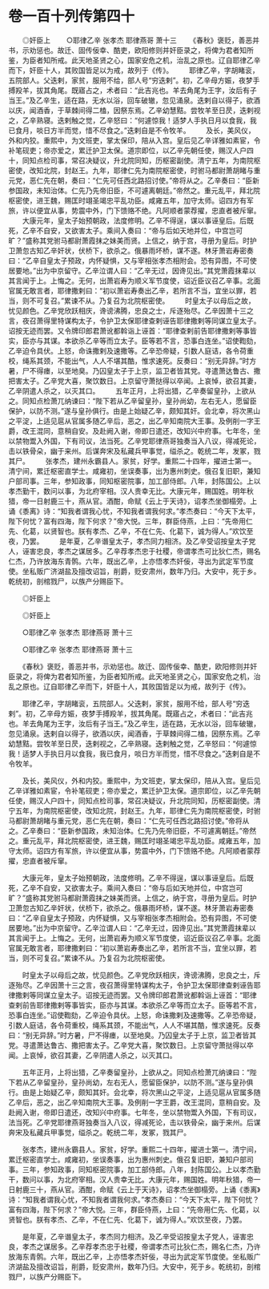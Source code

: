 # 卷一百十列传第四十

　　◎奸臣上 　　○耶律乙辛 张孝杰 耶律燕哥 萧十三 　　《春秋》褒贬，善恶并书，示劝惩也。故迁、固传佞幸、酷吏，欧阳修则并奸臣录之，将俾为君者知所鉴，为臣者知所戒。此天地圣贤之心，国家安危之机，治乱之原也。辽自耶律乙辛而下，奸臣十人，其败国皆足以为戒，故列于《传》。 　　耶律乙辛，字胡睹衮，五院部人。父迭剌，家贫，服用不给，部人号“穷迭剌”。初，乙辛母方娠，夜梦手搏羖羊，拔其角尾。既寤占之，术者曰：“此吉兆也。羊去角尾为王字，汝后有子当王。”及乙辛生，适在路，无水以浴，回车破辙，忽见涌泉。迭剌自以得子，欲酒以庆，闻酒香，于草棘间得二榼，因祭东焉。乙辛幼慧黠。尝牧羊至日昃，迭剌视之，乙辛熟寝。迭剌触之觉，乙辛怒曰：“何遽惊我！适梦人手执日月以食我，我已食月，啖日方半而觉，惜不尽食之。”迭剌自是不令牧羊。 　　及长，美风仪，外和内狡。重熙中，为文班吏，掌太保印，陪从入宫。皇后见乙辛详雅如素宦，令补笔砚吏；帝亦爱之，累迁护卫太保。道宗即位，以乙辛先朝任使，赐汉人户四十，同知点检司事，常召决疑议，升北院同知，历枢密副使。清宁五年，为南院枢密使，改知北院，封赵王。九年，耶律仁先为南院枢密使，时驸马都尉萧胡睹与重元党，恶仁先在朝，奏曰：“仁先可任西北路招讨使。”帝将从之。乙辛奏曰：“臣新参国政，未知治体。仁先乃先帝旧臣，不可遽离朝廷。”帝然之。重元乱平，拜北院枢密使，进王魏，赐匡时翊圣竭忠平乱功臣。咸雍五年，加守太师。诏四方有军旅，许以便宜从事，势震中外，门下馈赂不绝。凡阿顺者蒙荐擢，忠直者被斥窜。 　　大康元年，皇太子始预朝政，法度修明。乙辛不得逞，谋以事诬皇后。后既死，乙辛不自安，又欲害太子。乘间入奏曰：“帝与后如天地并位，中宫岂可旷？”盛称其党驸马都尉萧霞抹之妹美而贤。上信之，纳于宫，寻册为皇后。时护卫萧忽古知乙辛奸状，伏桥下，欲杀之。俄暴雨坏桥，谋不遂。林牙萧岩寿密奏曰：“乙辛自皇太子预政，内怀疑惧，又与宰相张孝杰相附会。恐有异图，不可使居要地。”出为中京留守。乙辛泣谓人曰：“乙辛无过，因谗见出。”其党萧霞抹辈以其言闻于上。上悔之。无何，出萧岩寿为顺义军节度使，诏近臣议召乙辛事。北面官属无敢言者，耶律撒剌曰：“初以萧岩寿奏出乙辛，若所言不当，宜坐以罪，若当，则不可复召。”累谏不从。乃复召为北院枢密使。 　　时皇太子以母后之故，忧见颜色。乙辛党欣跃相庆，谗谤沸腾，忠良之士，斥逐殆尽。乙辛因萧十三之言，夜召萧得里特谋构太子，令护卫太保耶律查剌诬告耶律撒剌等同谋立皇太子。诏按无迹而罢。又令牌印郎君萧讹都斡诣上诬首：“耶律查剌前告耶律撒剌等事皆实，臣亦与其谋。本欲杀乙辛等而立太子。臣等若不言，恐事白连坐。”诏使鞫劾，乙辛迫令具伏。上怒，命诛撒剌及速撒等。乙辛恐帝疑，引数人庭诘，各令荷重校，绳系其颈，不能出气，人人不堪其酷，惟求速死。反奏曰：“别无异辞。”时方暑，尸不得瘗，以至地臭。乃囚皇太子于上京，监卫者皆其党。寻遣萧达鲁古、撒把害太子。乙辛党大喜，聚饮数日。上京留守萧挞得以卒闻。上哀悼，欲召其妻，乙辛阴遣人杀之，以灭其口。 　　五年正月，上将出猎，乙辛奏留皇孙，上欲从之。同知点检萧兀纳谏曰：“陛下若从乙辛留皇孙，皇孙尚幼，左右无人，愿留臣保护，以防不测。”遂与皇孙俱行。由是上始疑乙辛，颇知其奸。会北幸，将次黑山之平淀，上适见扈从官属多随乙辛后，恶之，出乙辛知南院大王事。及例削一字王爵，改王混同，意稍自安。及赴阙入谢，帝即日遣还，改知兴中府事。七年冬，坐以禁物鬻入外国，下有司议，法当死。乙辛党耶律燕哥独奏当入八议，得减死论，击以铁骨朵，幽于来州。后谋奔宋及私藏兵甲事觉，缢杀之。乾统二年，发冢，戮其尸。 　　张孝杰，建州永霸县人。家贫，好学。重熙二十四年，擢进士第一。清宁间，累迁枢密直学士。咸雍初，坐误奏事，出为惠州刺史。俄召复旧职，兼知户部司事。三年，参知政事，同知枢密院事，加工部侍郎。八年，封陈国公。上以孝杰勤干，数问以事，为北府宰相。汉人贵幸无比。大康元年，赐国姓。明年秋猎，帝一日射鹿三十，燕从官。酒酣，命赋《云上于天诗》，诏孝杰坐御榻旁。上诵《黍离》诗：“知我者谓我心忧，不知我者谓我何求。”孝杰奏曰：“今天下太平，陛下何忧？富有四海，陛下何求？”帝大悦。三年，群臣侍燕，上曰：“先帝用仁先、化葛，以贤智也。朕有孝杰、乙辛，不在仁先、化葛下，诚为得人。”欢饮至夜，乃罢。 　　是年夏，乙辛谮皇太子，孝杰同力相济。及乙辛受诏按皇太子党人，诬害忠良，孝杰之谋居多。乙辛荐孝杰忠于社稷，帝谓孝杰可比狄仁杰，赐名仁杰，乃许放海东青鹘。六年，既出乙辛，上亦悟孝杰奸佞，寻出为武定军节度使。坐私贩广济湖盐及擅改诏旨，削爵，贬安肃州，数年乃归。大安中，死于乡。乾统初，剖棺戮尸，以族产分赐臣下。

　　◎奸臣上

　　◎奸臣上

　　○耶律乙辛 张孝杰 耶律燕哥 萧十三

　　○耶律乙辛 张孝杰 耶律燕哥 萧十三

　　《春秋》褒贬，善恶并书，示劝惩也。故迁、固传佞幸、酷吏，欧阳修则并奸臣录之，将俾为君者知所鉴，为臣者知所戒。此天地圣贤之心，国家安危之机，治乱之原也。辽自耶律乙辛而下，奸臣十人，其败国皆足以为戒，故列于《传》。

　　耶律乙辛，字胡睹衮，五院部人。父迭剌，家贫，服用不给，部人号“穷迭剌”。初，乙辛母方娠，夜梦手搏羖羊，拔其角尾。既寤占之，术者曰：“此吉兆也。羊去角尾为王字，汝后有子当王。”及乙辛生，适在路，无水以浴，回车破辙，忽见涌泉。迭剌自以得子，欲酒以庆，闻酒香，于草棘间得二榼，因祭东焉。乙辛幼慧黠。尝牧羊至日昃，迭剌视之，乙辛熟寝。迭剌触之觉，乙辛怒曰：“何遽惊我！适梦人手执日月以食我，我已食月，啖日方半而觉，惜不尽食之。”迭剌自是不令牧羊。

　　及长，美风仪，外和内狡。重熙中，为文班吏，掌太保印，陪从入宫。皇后见乙辛详雅如素宦，令补笔砚吏；帝亦爱之，累迁护卫太保。道宗即位，以乙辛先朝任使，赐汉人户四十，同知点检司事，常召决疑议，升北院同知，历枢密副使。清宁五年，为南院枢密使，改知北院，封赵王。九年，耶律仁先为南院枢密使，时驸马都尉萧胡睹与重元党，恶仁先在朝，奏曰：“仁先可任西北路招讨使。”帝将从之。乙辛奏曰：“臣新参国政，未知治体。仁先乃先帝旧臣，不可遽离朝廷。”帝然之。重元乱平，拜北院枢密使，进王魏，赐匡时翊圣竭忠平乱功臣。咸雍五年，加守太师。诏四方有军旅，许以便宜从事，势震中外，门下馈赂不绝。凡阿顺者蒙荐擢，忠直者被斥窜。

　　大康元年，皇太子始预朝政，法度修明。乙辛不得逞，谋以事诬皇后。后既死，乙辛不自安，又欲害太子。乘间入奏曰：“帝与后如天地并位，中宫岂可旷？”盛称其党驸马都尉萧霞抹之妹美而贤。上信之，纳于宫，寻册为皇后。时护卫萧忽古知乙辛奸状，伏桥下，欲杀之。俄暴雨坏桥，谋不遂。林牙萧岩寿密奏曰：“乙辛自皇太子预政，内怀疑惧，又与宰相张孝杰相附会。恐有异图，不可使居要地。”出为中京留守。乙辛泣谓人曰：“乙辛无过，因谗见出。”其党萧霞抹辈以其言闻于上。上悔之。无何，出萧岩寿为顺义军节度使，诏近臣议召乙辛事。北面官属无敢言者，耶律撒剌曰：“初以萧岩寿奏出乙辛，若所言不当，宜坐以罪，若当，则不可复召。”累谏不从。乃复召为北院枢密使。

　　时皇太子以母后之故，忧见颜色。乙辛党欣跃相庆，谗谤沸腾，忠良之士，斥逐殆尽。乙辛因萧十三之言，夜召萧得里特谋构太子，令护卫太保耶律查剌诬告耶律撒剌等同谋立皇太子。诏按无迹而罢。又令牌印郎君萧讹都斡诣上诬首：“耶律查剌前告耶律撒剌等事皆实，臣亦与其谋。本欲杀乙辛等而立太子。臣等若不言，恐事白连坐。”诏使鞫劾，乙辛迫令具伏。上怒，命诛撒剌及速撒等。乙辛恐帝疑，引数人庭诘，各令荷重校，绳系其颈，不能出气，人人不堪其酷，惟求速死。反奏曰：“别无异辞。”时方暑，尸不得瘗，以至地臭。乃囚皇太子于上京，监卫者皆其党。寻遣萧达鲁古、撒把害太子。乙辛党大喜，聚饮数日。上京留守萧挞得以卒闻。上哀悼，欲召其妻，乙辛阴遣人杀之，以灭其口。

　　五年正月，上将出猎，乙辛奏留皇孙，上欲从之。同知点检萧兀纳谏曰：“陛下若从乙辛留皇孙，皇孙尚幼，左右无人，愿留臣保护，以防不测。”遂与皇孙俱行。由是上始疑乙辛，颇知其奸。会北幸，将次黑山之平淀，上适见扈从官属多随乙辛后，恶之，出乙辛知南院大王事。及例削一字王爵，改王混同，意稍自安。及赴阙入谢，帝即日遣还，改知兴中府事。七年冬，坐以禁物鬻入外国，下有司议，法当死。乙辛党耶律燕哥独奏当入八议，得减死论，击以铁骨朵，幽于来州。后谋奔宋及私藏兵甲事觉，缢杀之。乾统二年，发冢，戮其尸。

　　张孝杰，建州永霸县人。家贫，好学。重熙二十四年，擢进士第一。清宁间，累迁枢密直学士。咸雍初，坐误奏事，出为惠州刺史。俄召复旧职，兼知户部司事。三年，参知政事，同知枢密院事，加工部侍郎。八年，封陈国公。上以孝杰勤干，数问以事，为北府宰相。汉人贵幸无比。大康元年，赐国姓。明年秋猎，帝一日射鹿三十，燕从官。酒酣，命赋《云上于天诗》，诏孝杰坐御榻旁。上诵《黍离》诗：“知我者谓我心忧，不知我者谓我何求。”孝杰奏曰：“今天下太平，陛下何忧？富有四海，陛下何求？”帝大悦。三年，群臣侍燕，上曰：“先帝用仁先、化葛，以贤智也。朕有孝杰、乙辛，不在仁先、化葛下，诚为得人。”欢饮至夜，乃罢。

　　是年夏，乙辛谮皇太子，孝杰同力相济。及乙辛受诏按皇太子党人，诬害忠良，孝杰之谋居多。乙辛荐孝杰忠于社稷，帝谓孝杰可比狄仁杰，赐名仁杰，乃许放海东青鹘。六年，既出乙辛，上亦悟孝杰奸佞，寻出为武定军节度使。坐私贩广济湖盐及擅改诏旨，削爵，贬安肃州，数年乃归。大安中，死于乡。乾统初，剖棺戮尸，以族产分赐臣下。